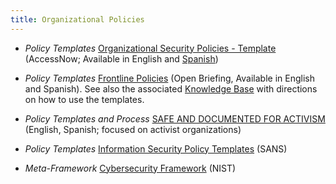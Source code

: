 ```yaml
---
title: Organizational Policies
---
```


* *Policy Templates* [Organizational Security Policies - Template](https://gitlab.com/AccessNowHelpline/helpline_documentation_resources/blob/master/templates/Organizational_Security_Policies-Template.md) (AccessNow; Available in English and [Spanish](https://gitlab.com/AccessNowHelpline/helpline_documentation_resources/blob/master/templates/Plantilla_de_Politicas_de_Seguridad_Organizacional.md))

* *Policy Templates* [Frontline Policies](https://frontlinepolicies.openbriefing.org/) (Open Briefing, Available in English and Spanish). See also the associated [Knowledge Base](https://openbriefing.gitbook.io/frontline-policies/) with directions on how to use the templates. 

* *Policy Templates and Process* [SAFE AND DOCUMENTED FOR ACTIVISM](https://sdamanual.org/) (English, Spanish; focused on activist organizations)

* *Policy Templates* [Information Security Policy Templates](https://www.sans.org/security-resources/policies) (SANS)

* *Meta-Framework* [Cybersecurity Framework](https://www.nist.gov/cyberframework/framework) (NIST)
